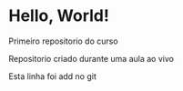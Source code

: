 # Hello, World!
 Primeiro repositorio do curso

 Repositorio criado durante uma aula ao vivo

Esta linha  foi add no git

